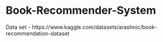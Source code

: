# Book-Recommender-System

<p>Data set - https://www.kaggle.com/datasets/arashnic/book-recommendation-dataset</p>
